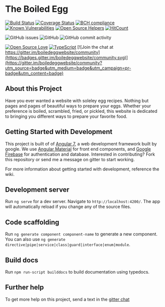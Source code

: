 # The Boiled Egg

[![Build Status](https://travis-ci.com/caelinsutch/boiledegg.svg?branch=master)](https://travis-ci.com/caelinsutch/boiledegg) [![Coverage Status](https://coveralls.io/repos/github/caelinsutch/boiledegg/badge.svg?branch=master)](https://coveralls.io/github/caelinsutch/boiledegg?branch=master) [![BCH compliance](https://bettercodehub.com/edge/badge/caelinsutch/boiledegg?branch=master)](https://bettercodehub.com/) [![Known Vulnerabilities](https://snyk.io/test/github/caelinsutch/boiledegg/badge.svg?targetFile=package.json)](https://snyk.io/test/github/caelinsutch/boiledegg?targetFile=package.json) [![Open Source Helpers](https://www.codetriage.com/caelinsutch/boiledegg/badges/users.svg)](https://www.codetriage.com/caelinsutch/boiledegg) [![HitCount](http://hits.dwyl.io/caelinsutch/{boiledegg.svg)](http://hits.dwyl.io/caelinsutch/boiledegg)

![GitHub issues](https://img.shields.io/github/issues/caelinsutch/boiledegg.svg)
![GitHub](https://img.shields.io/github/license/caelinsutch/boiledegg.svg)
![GitHub commit activity](https://img.shields.io/github/commit-activity/m/caelinsutch/boiledegg.svg)

[![Open Source Love](https://badges.frapsoft.com/os/v1/open-source.svg?v=103)](https://github.com/ellerbrock/open-source-badges/)
[![TypeScript](https://badges.frapsoft.com/typescript/love/typescript.svg?v=101)](https://github.com/ellerbrock/typescript-badges/)
[![Join the chat at https://gitter.im/boiledeggwebsite/community](https://badges.gitter.im/boiledeggwebsite/community.svg)](https://gitter.im/boiledeggwebsite/community?utm_source=badge&utm_medium=badge&utm_campaign=pr-badge&utm_content=badge)

## About this Project

Have you ever wanted a website with soleley egg recipes. Nothing but pages and pages of beautiful ways to prepare your eggs. Whether your preference is boiled, scrambled, fried, or pickled, this website is dedicated to bringing you different ways to prepare your favorite food.

## Getting Started with Development

This project is built of of [Angular 7](https://angular.io/), a web development framework built by google. We use [Angular Material](https://material.angular.io/) for front end components, and [Google Firebase](https://firebase.google.com/) for authentication and database. Interested in contributing? Fork this repository or send me a message on gitter to start working. 

For more information about getting started with development, reference the wiki. 

## Development server

Run `ng serve` for a dev server. Navigate to `http://localhost:4200/`. The app will automatically reload if you change any of the source files.

## Code scaffolding

Run `ng generate component component-name` to generate a new component. You can also use `ng generate directive|pipe|service|class|guard|interface|enum|module`.

## Build docs

Run `npm run-script builddocs` to build documentation using typedocs.

## Further help

To get more help on this project, send a text in the [gitter chat](https://gitter.im/boiledeggwebsite/community?utm_source=badge&utm_medium=badge&utm_campaign=pr-badge&utm_content=badge)
